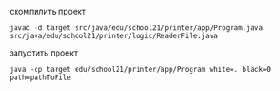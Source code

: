 скомпилить проект

    javac -d target src/java/edu/school21/printer/app/Program.java src/java/edu/school21/printer/logic/ReaderFile.java

запустить проект

    java -cp target edu/school21/printer/app/Program white=. black=0 path=pathToFile